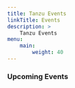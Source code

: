 ```yaml
---
title: Tanzu Events
linkTitle: Events
description: >
    Tanzu Events
menu:
    main:
        weight: 40
---
```


### Upcoming Events

